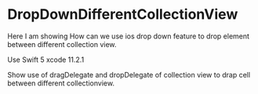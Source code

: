 # DropDownDifferentCollectionView
Here I am showing How can we use ios drop down feature to drop element between different collection view. 

Use
Swift 5
xcode 11.2.1

Show use of dragDelegate and dropDelegate of collection view to drap cell between different collectionview.
